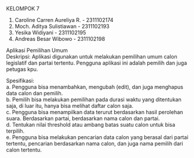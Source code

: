 KELOMPOK 7 
1) Caroline Carren Aureliya R. - 2311102174
2) Moch. Aditya Sulistiawan - 2311102193
3) Yesika Widiyani - 2311102195
4) Andreas Besar Wibowo - 2311102198

Aplikasi Pemilihan Umum </br>
Deskripsi: Aplikasi digunakan untuk melakukan pemilihan umum calon legislatif dan partai tertentu. Pengguna 
aplikasi ini adalah pemilih dan juga petugas kpu. 

Spesifikasi: </br>
a. Pengguna bisa menambahkan, mengubah (edit), dan juga menghapus data calon dan pemilih.</br>
b. Pemilih bisa melakukan pemilihan pada durasi waktu yang ditentukan saja, di luar itu, hanya bisa melihat daftar calon saja. </br>
c. Pengguna bisa menampilkan data terurut berdasarkan hasil perolehan suara. Berdasarkan partai, berdasarkan nama calon dan partai.</br>
d. Tentukan nilai threshold atau ambang batas suatu calon untuk bisa terpilih.</br>
e. Pengguna bisa melakukan pencarian data calon yang berasal dari partai tertentu, pencarian berdasarkan nama calon, dan juga nama pemilih dari calon tertentu.
